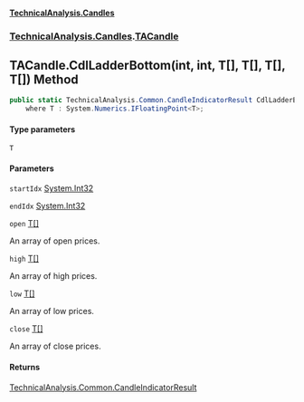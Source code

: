 #### [TechnicalAnalysis.Candles](TechnicalAnalysis.Candles.md 'TechnicalAnalysis.Candles')
### [TechnicalAnalysis.Candles](TechnicalAnalysis.Candles.md#TechnicalAnalysis.Candles 'TechnicalAnalysis.Candles').[TACandle](TACandle.md 'TechnicalAnalysis.Candles.TACandle')

## TACandle.CdlLadderBottom<T>(int, int, T[], T[], T[], T[]) Method

```csharp
public static TechnicalAnalysis.Common.CandleIndicatorResult CdlLadderBottom<T>(int startIdx, int endIdx, T[] open, T[] high, T[] low, T[] close)
    where T : System.Numerics.IFloatingPoint<T>;
```
#### Type parameters

<a name='TechnicalAnalysis.Candles.TACandle.CdlLadderBottom_T_(int,int,T[],T[],T[],T[]).T'></a>

`T`
#### Parameters

<a name='TechnicalAnalysis.Candles.TACandle.CdlLadderBottom_T_(int,int,T[],T[],T[],T[]).startIdx'></a>

`startIdx` [System.Int32](https://docs.microsoft.com/en-us/dotnet/api/System.Int32 'System.Int32')

<a name='TechnicalAnalysis.Candles.TACandle.CdlLadderBottom_T_(int,int,T[],T[],T[],T[]).endIdx'></a>

`endIdx` [System.Int32](https://docs.microsoft.com/en-us/dotnet/api/System.Int32 'System.Int32')

<a name='TechnicalAnalysis.Candles.TACandle.CdlLadderBottom_T_(int,int,T[],T[],T[],T[]).open'></a>

`open` [T](TACandle.CdlLadderBottom_T_(int,int,T[],T[],T[],T[]).md#TechnicalAnalysis.Candles.TACandle.CdlLadderBottom_T_(int,int,T[],T[],T[],T[]).T 'TechnicalAnalysis.Candles.TACandle.CdlLadderBottom<T>(int, int, T[], T[], T[], T[]).T')[[]](https://docs.microsoft.com/en-us/dotnet/api/System.Array 'System.Array')

An array of open prices.

<a name='TechnicalAnalysis.Candles.TACandle.CdlLadderBottom_T_(int,int,T[],T[],T[],T[]).high'></a>

`high` [T](TACandle.CdlLadderBottom_T_(int,int,T[],T[],T[],T[]).md#TechnicalAnalysis.Candles.TACandle.CdlLadderBottom_T_(int,int,T[],T[],T[],T[]).T 'TechnicalAnalysis.Candles.TACandle.CdlLadderBottom<T>(int, int, T[], T[], T[], T[]).T')[[]](https://docs.microsoft.com/en-us/dotnet/api/System.Array 'System.Array')

An array of high prices.

<a name='TechnicalAnalysis.Candles.TACandle.CdlLadderBottom_T_(int,int,T[],T[],T[],T[]).low'></a>

`low` [T](TACandle.CdlLadderBottom_T_(int,int,T[],T[],T[],T[]).md#TechnicalAnalysis.Candles.TACandle.CdlLadderBottom_T_(int,int,T[],T[],T[],T[]).T 'TechnicalAnalysis.Candles.TACandle.CdlLadderBottom<T>(int, int, T[], T[], T[], T[]).T')[[]](https://docs.microsoft.com/en-us/dotnet/api/System.Array 'System.Array')

An array of low prices.

<a name='TechnicalAnalysis.Candles.TACandle.CdlLadderBottom_T_(int,int,T[],T[],T[],T[]).close'></a>

`close` [T](TACandle.CdlLadderBottom_T_(int,int,T[],T[],T[],T[]).md#TechnicalAnalysis.Candles.TACandle.CdlLadderBottom_T_(int,int,T[],T[],T[],T[]).T 'TechnicalAnalysis.Candles.TACandle.CdlLadderBottom<T>(int, int, T[], T[], T[], T[]).T')[[]](https://docs.microsoft.com/en-us/dotnet/api/System.Array 'System.Array')

An array of close prices.

#### Returns
[TechnicalAnalysis.Common.CandleIndicatorResult](https://docs.microsoft.com/en-us/dotnet/api/TechnicalAnalysis.Common.CandleIndicatorResult 'TechnicalAnalysis.Common.CandleIndicatorResult')